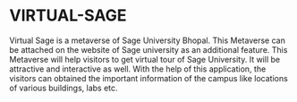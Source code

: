 # VIRTUAL-SAGE
Virtual Sage is a metaverse of Sage University Bhopal.
This Metaverse can be attached on the website of Sage university as an additional feature.
This Metaverse will help visitors to get virtual tour of Sage University.
It will be attractive and interactive as well.
With the help of this application, the visitors can obtained the important information of the campus like locations of various buildings, labs etc.
